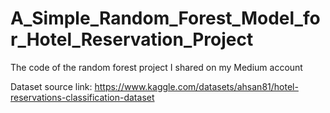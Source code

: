 # A_Simple_Random_Forest_Model_for_Hotel_Reservation_Project
The code of the random forest project I shared on my Medium account

Dataset source link: https://www.kaggle.com/datasets/ahsan81/hotel-reservations-classification-dataset
